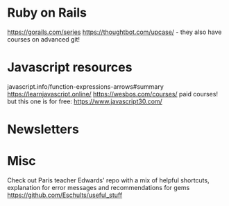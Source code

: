 # Ruby on Rails

https://gorails.com/series
https://thoughtbot.com/upcase/ - they also have courses on advanced git!


# Javascript resources

javascript.info/function-expressions-arrows#summary
https://learnjavascript.online/
https://wesbos.com/courses/ paid courses!
but this one is for free:
https://www.javascript30.com/


# Newsletters



# Misc

Check out Paris teacher Edwards' repo with a mix of helpful shortcuts, explanation for error messages and recommendations for gems
https://github.com/Eschults/useful_stuff

